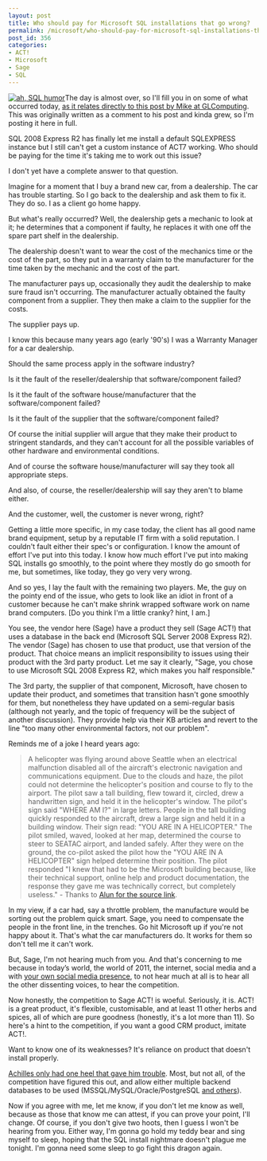 ```yaml
---
layout: post
title: Who should pay for Microsoft SQL installations that go wrong?
permalink: /microsoft/who-should-pay-for-microsoft-sql-installations-that-go-wrong
post_id: 356
categories:
- ACT!
- Microsoft
- Sage
- SQL
---
```


[![ah, SQL humor](http://ben.hamilton.id.au/cms/wp-content/uploads/2011/01/Leverage_the_NoSQL_boom-211x300.jpg)](http://geekandpoke.typepad.com/geekandpoke/2011/01/nosql.html)The day is almost over, so I'll fill you in on some of what occurred today, [as it relates directly to this post by Mike at GLComputing](http://blog.glcomputing.com.au/2011/01/how-should-act-resellersvars-deal-with.html). This was originally written as a comment to his post and kinda grew, so I'm posting it here in full.

SQL 2008 Express R2 has finally let me install a default SQLEXPRESS instance but I still can't get a custom instance of ACT7 working. Who should be paying for the time it's taking me to work out this issue?

I don't yet have a complete answer to that question.

Imagine for a moment that I buy a brand new car, from a dealership. The car has trouble starting. So I go back to the dealership and ask them to fix it. They do so. I as a client go home happy.

But what's really occurred? Well, the dealership gets a mechanic to look at it; he determines that a component if faulty, he replaces it with one off the spare part shelf in the dealership.

The dealership doesn't want to wear the cost of the mechanics time or the cost of the part, so they put in a warranty claim to the manufacturer for the time taken by the mechanic and the cost of the part.

The manufacturer pays up, occasionally they audit the dealership to make sure fraud isn't occurring. The manufacturer actually obtained the faulty component from a supplier. They then make a claim to the supplier for the costs.

The supplier pays up.

I know this because many years ago (early '90's) I was a Warranty Manager for a car dealership.

Should the same process apply in the software industry?

Is it the fault of the reseller/dealership that software/component failed?

Is it the fault of the software house/manufacturer that the software/component failed?

Is it the fault of the supplier that the software/component failed?

Of course the initial supplier will argue that they make their product to stringent standards, and they can't account for all the possible variables of other hardware and environmental conditions.

And of course the software house/manufacturer will say they took all appropriate steps.

And also, of course, the reseller/dealership will say they aren't to blame either.

And the customer, well, the customer is never wrong, right?

Getting a little more specific, in my case today, the client has all good name brand equipment, setup by a reputable IT firm with a solid reputation. I couldn't fault either their spec's or configuration. I know the amount of effort I've put into this today. I know how much effort I've put into making SQL installs go smoothly, to the point where they mostly do go smooth for me, but sometimes, like today, they go very very wrong.

And so yes, I lay the fault with the remaining two players. Me, the guy on the pointy end of the issue, who gets to look like an idiot in front of a customer because he can't make shrink wrapped software work on name brand computers. [Do you think I'm a little cranky? hint, I am.]

You see, the vendor here (Sage) have a product they sell (Sage ACT!) that uses a database in the back end (Microsoft SQL Server 2008 Express R2). The vendor (Sage) has chosen to use that product, use that version of the product. That choice means an implicit responsibility to issues using their product with the 3rd party product. Let me say it clearly, "Sage, you chose to use Microsoft SQL 2008 Express R2, which makes you half responsible."

The 3rd party, the supplier of that component, Microsoft, have chosen to update their product, and sometimes that transition hasn't gone smoothly for them, but nonetheless they have updated on a semi-regular basis (although not yearly, and the topic of frequency will be the subject of another discussion). They provide help via their KB articles and revert to the line "too many other environmental factors, not our problem".

Reminds me of a joke I heard years ago:

>A helicopter was flying around above Seattle when an electrical malfunction disabled all of the aircraft's electronic navigation and communications equipment. Due to the clouds and haze, the pilot could not determine the helicopter's position and course to fly to the airport. The pilot saw a tall building, flew toward it, circled, drew a handwritten sign, and held it in the helicopter's window. The pilot's sign said "WHERE AM I?" in large letters. People in the tall building quickly responded to the aircraft, drew a large sign and held it in a building window. Their sign read: "YOU ARE IN A HELICOPTER." The pilot smiled, waved, looked at her map, determined the course to steer to SEATAC airport, and landed safely. After they were on the ground, the co-pilot asked the pilot how the "YOU ARE IN A HELICOPTER" sign helped determine their position. The pilot responded "I knew that had to be the Microsoft building because, like their technical support, online help and product documentation, the response they gave me was technically correct, but completely useless." - Thanks to [Alun for the source link](http://alunthomasevans.blogspot.com/2007/10/old-microsoft-joke.html).

In my view, if a car had, say a throttle problem, the manufacture would be sorting out the problem quick smart. Sage, you need to compensate the people in the front line, in the trenches. Go hit Microsoft up if you're not happy about it. That's what the car manufacturers do. It works for them so don't tell me it can't work.

But, Sage, I'm not hearing much from you. And that's concerning to me because in today’s world, the world of 2011, the internet, social media and a with [your own social media presence](http://community.act.com/t5/Larry-Ritter-s-Development-Blog/Get-Social-With-ACT/ba-p/51914), to not hear much at all is to hear all the other dissenting voices, to hear the competition.

Now honestly, the competition to Sage ACT! is woeful. Seriously, it is. ACT! is a great product, it's flexible, customisable, and at least 11 other herbs and spices, all of which are pure goodness (honestly, it's a lot more than 11). So here's a hint to the competition, if you want a good CRM product, imitate ACT!.

Want to know one of its weaknesses? It's reliance on product that doesn't install properly.

[Achilles only had one heel that gave him trouble](https://secure.wikimedia.org/wikipedia/en/wiki/Achilles%27_heel). Most, but not all, of the competition have figured this out, and allow either multiple backend databases to be used (MSSQL/MySQL/Oracle/PostgreSQL [and others](https://secure.wikimedia.org/wikipedia/en/wiki/SQL#Procedural_extensions)).

Now if you agree with me, let me know, if you don't let me know as well, because as those that know me can attest, if you can prove your point, I'll change. Of course, if you don't give two hoots, then I guess I won't be hearing from you. Either way, I'm gonna go hold my teddy bear and sing myself to sleep, hoping that the SQL install nightmare doesn't plague me tonight. I'm gonna need some sleep to go fight this dragon again.
